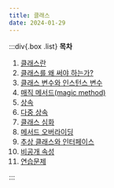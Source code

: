 ```yaml
---
title: 클래스
date: 2024-01-29
---
```


:::div{.box .list}
**목차**

1. [클래스란](/python/chapter09/09-1)
2. [클래스를 왜 써야 하는가?](/python/chapter09/09-2)
3. [클래스 변수와 인스턴스 변수](/python/chapter09/09-3)
4. [매직 메서드(magic method)](/python/chapter09/09-4)
5. [상속](/python/chapter09/09-5)
6. [다중 상속](/python/chapter09/09-6)
7. [클래스 심화](/python/chapter09/09-7)
8. [메서드 오버라이딩](/python/chapter09/09-8)
9. [추상 클래스와 인터페이스](/python/chapter09/09-9)
10. [비공개 속성](/python/chapter09/09-10)
11. [연습문제](/python/chapter09/09-11)

:::
